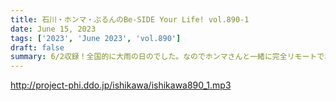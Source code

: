 ```yaml
---
title: 石川・ホンマ・ぶるんのBe-SIDE Your Life! vol.890-1
date: June 15, 2023
tags: ['2023', 'June 2023', 'vol.890']
draft: false
summary: 6/2収録！全国的に大雨の日のでした。なのでホンマさんと一緒に完全リモートでお送りします！
---
```


http://project-phi.ddo.jp/ishikawa/ishikawa890_1.mp3
